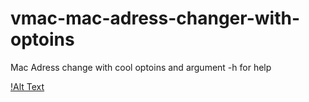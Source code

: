 # vmac-mac-adress-changer-with-optoins
Mac Adress change with cool optoins and argument 
-h for help

[!Alt Text](https://cdn.discordapp.com/attachments/927595646695919696/1243644312848433183/image.png?ex=66523985&is=6650e805&hm=17a51353110ed04d9bab719a536c970d5fb7afd0fb6173e4d53661936e2e012e&)
